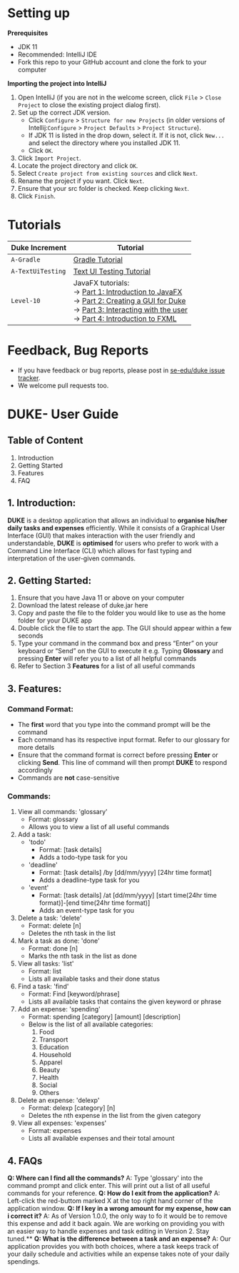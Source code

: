 ﻿# Setting up

**Prerequisites**

* JDK 11
* Recommended: IntelliJ IDE
* Fork this repo to your GitHub account and clone the fork to your computer

**Importing the project into IntelliJ**

1. Open IntelliJ (if you are not in the welcome screen, click `File` > `Close Project` to close the existing project dialog first).
1. Set up the correct JDK version.
   * Click `Configure` > `Structure for new Projects` (in older versions of Intellij:`Configure` > `Project Defaults` > `Project Structure`).
   * If JDK 11 is listed in the drop down, select it. If it is not, click `New...` and select the directory where you installed JDK 11.
   * Click `OK`.
1. Click `Import Project`.
1. Locate the project directory and click `OK`.
1. Select `Create project from existing sources` and click `Next`.
1. Rename the project if you want. Click `Next`.
1. Ensure that your src folder is checked. Keep clicking `Next`.
1. Click `Finish`.

# Tutorials 

Duke Increment | Tutorial
---------------|---------------
`A-Gradle` | [Gradle Tutorial](tutorials/gradleTutorial.md)
`A-TextUiTesting` | [Text UI Testing Tutorial](tutorials/textUiTestingTutorial.md)
`Level-10` | JavaFX tutorials:<br>→ [Part 1: Introduction to JavaFX][fx1]<br>→ [Part 2: Creating a GUI for Duke][fx2]<br>→ [Part 3: Interacting with the user][fx3]<br>→ [Part 4: Introduction to FXML][fx4]

[fx1]: <tutorials/javaFxTutorialPart1.md>
[fx2]: <tutorials/javaFxTutorialPart2.md>
[fx3]: <tutorials/javaFxTutorialPart3.md>
[fx4]: <tutorials/javaFxTutorialPart4.md>

# Feedback, Bug Reports

* If you have feedback or bug reports, please post in [se-edu/duke issue tracker](https://github.com/se-edu/duke/issues).
* We welcome pull requests too.

# **DUKE**- User Guide

## Table of Content
1. Introduction
1. Getting Started
1. Features
1. FAQ

## 1. Introduction:
**DUKE** is a desktop application that allows an individual to **organise his/her daily tasks and expenses** efficiently. While it consists of a Graphical User Interface (GUI) that makes interaction with the user friendly and understandable, **DUKE** is **optimised** for users who prefer to work with a Command Line Interface (CLI) which allows for fast typing and interpretation of the user-given commands.

## 2. Getting Started:
1. Ensure that you have Java 11 or above on your computer
1. Download the latest release of duke.jar here
1. Copy and paste the file to the folder you would like to use as the home folder for your DUKE app
1. Double click the file to start the app. The GUI should appear within a few seconds
1. Type your command in the command box and press “Enter” on your keyboard or “Send” on the GUI to execute it
	e.g. Typing **Glossary** and pressing **Enter** will refer you to a list of all helpful commands
1. Refer to Section 3 **Features** for a list of all useful commands

## 3. Features:
### Command Format:
* The **first** word that you type into the command prompt will be the command
* Each command has its respective input format. Refer to our glossary for more details
* Ensure that the command format is correct before pressing **Enter** or clicking **Send**. This line of command will then prompt **DUKE** to respond accordingly
* Commands are **not** case-sensitive

### Commands: 
1. View all commands: 'glossary'
    * Format: glossary
    * Allows you to view a list of all useful commands
1. Add a task:
    * 'todo' 
        * Format: [task details]
        * Adds a todo-type task for you
    * 'deadline' 
        * Format: [task details] /by [dd/mm/yyyy] [24hr time format]
        * Adds a deadline-type task for you
    * 'event' 
        * Format: [task details] /at [dd/mm/yyyy] [start time(24hr time format)]-[end time(24hr time format)]
        * Adds an event-type task for you
1. Delete a task: 'delete'
    * Format: delete [n]
    * Deletes the nth task in the list
1. Mark a task as done: 'done'
    * Format: done [n]
    * Marks the nth task in the list as done
1. View all tasks: 'list'
    * Format: list
    * Lists all available tasks and their done status
1. Find a task: 'find'
    * Format: Find [keyword/phrase]
    * Lists all available tasks that contains the given keyword or phrase
1. Add an expense: 'spending'
    * Format: spending [category] [amount] [description]
    * Below is the list of all available categories:
        1. Food
        1. Transport
        1. Education
        1. Household
        1. Apparel
        1. Beauty
        1. Health
        1. Social
        1. Others
1. Delete an expense: 'delexp'
    * Format: delexp [category] [n]
    * Deletes the nth expense in the list from the given category
1. View all expenses: 'expenses'
    * Format: expenses
    * Lists all available expenses and their total amount

## 4. FAQs
**Q: Where can I find all the commands?**
  A: Type 'glossary' into the command prompt and click enter. This will print out a list of all useful commands for your reference.
**Q: How do I exit from the application?**
  A: Left-click the red-buttom marked X at the top right hand corner of the application window.
**Q: If I key in a wrong amount for my expense, how can i correct it?**
  A: As of Version 1.0.0, the only way to fo it would be to remove this expense and add it back again. We are working on providing you with an easier way to handle expenses and task editing in Version 2. Stay tuned.**
**Q: What is the difference between a task and an expense?**
  A: Our application provides you with both choices, where a task keeps track of your daily schedule and activities while an expense takes note of your daily spendings.






